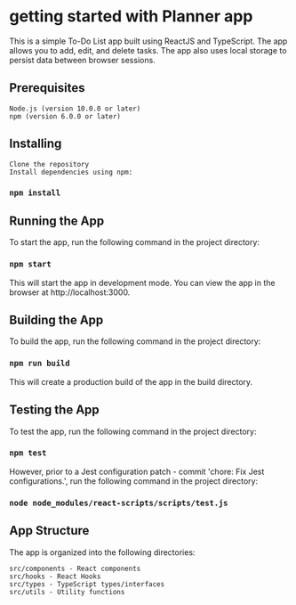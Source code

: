 # getting started with Planner app

This is a simple To-Do List app built using ReactJS and TypeScript.
The app allows you to add, edit, and delete tasks.
The app also uses local storage to persist data between browser sessions.

## Prerequisites

    Node.js (version 10.0.0 or later)
    npm (version 6.0.0 or later)

## Installing

    Clone the repository
    Install dependencies using npm:

### `npm install`

## Running the App

To start the app, run the following command in the project directory:

### `npm start`

This will start the app in development mode. You can view the app in the browser at http://localhost:3000.

## Building the App

To build the app, run the following command in the project directory:

### `npm run build`

This will create a production build of the app in the build directory.

## Testing the App

To test the app, run the following command in the project directory:

### `npm test`

However, prior to a Jest configuration patch - commit 'chore: Fix Jest configurations.', run the following command in the project directory:

### `node node_modules/react-scripts/scripts/test.js`

## App Structure

The app is organized into the following directories:

    src/components - React components
    src/hooks - React Hooks
    src/types - TypeScript types/interfaces
    src/utils - Utility functions